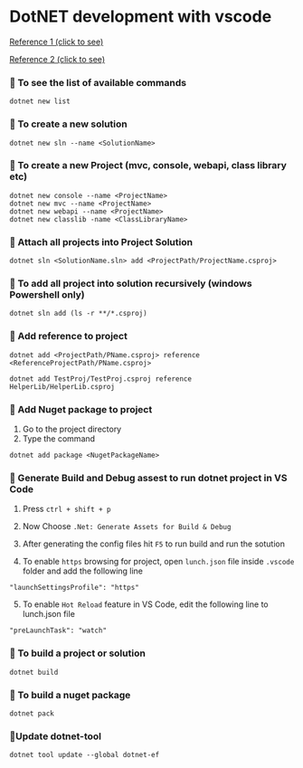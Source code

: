# DotNET development with vscode

[Reference 1 (click to see)](https://learn.microsoft.com/en-us/dotnet/core/tools/dotnet-sln)

[Reference 2 (click to see)](https://learn.microsoft.com/en-us/dotnet/core/tools/dotnet-add-package)

### 🚀 To see the list of available commands
```
dotnet new list
```

### 🚀 To create a new solution
```
dotnet new sln --name <SolutionName>
```

### 🚀 To create a new Project (mvc, console, webapi, class library etc)
```
dotnet new console --name <ProjectName>
dotnet new mvc --name <ProjectName>
dotnet new webapi --name <ProjectName>
dotnet new classlib -name <ClassLibraryName>
```

### 🚀 Attach all projects into Project Solution
```
dotnet sln <SolutionName.sln> add <ProjectPath/ProjectName.csproj>
```

### 🚀 To add all project into solution recursively (windows Powershell only)
```
dotnet sln add (ls -r **/*.csproj)
```

### 🚀 Add reference to project
```
dotnet add <ProjectPath/PName.csproj> reference <ReferenceProjectPath/PName.csproj>

dotnet add TestProj/TestProj.csproj reference HelperLib/HelperLib.csproj
```

### 🚀 Add Nuget package to project
1. Go to the project directory
2. Type the command
```
dotnet add package <NugetPackageName>
```

### 🚀 Generate Build and Debug assest to run dotnet project in VS Code

1. Press `ctrl + shift + p`

2. Now Choose `.Net: Generate Assets for Build & Debug`

3. After generating the config files hit `F5` to run build and run the sotution

4. To enable `https` browsing for project, open `lunch.json` file inside `.vscode` folder and add the following line
```
"launchSettingsProfile": "https"
```

5. To enable `Hot Reload` feature in VS Code, edit the following line to lunch.json file
```
"preLaunchTask": "watch"
```

### 🚀 To build a project or solution
```
dotnet build
```

### 🚀 To build a nuget package
```
dotnet pack
```
### 🚀Update dotnet-tool
```
dotnet tool update --global dotnet-ef
```
